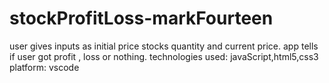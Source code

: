 # stockProfitLoss-markFourteen
user gives inputs as initial price stocks quantity and current price.
app tells if user got profit , loss or nothing.
technologies used: javaScript,html5,css3
platform: vscode
